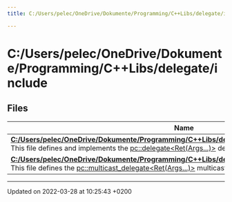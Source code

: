 ```yaml
---
title: C:/Users/pelec/OneDrive/Dokumente/Programming/C++Libs/delegate/include

---
```


# C:/Users/pelec/OneDrive/Dokumente/Programming/C++Libs/delegate/include



## Files

| Name           |
| -------------- |
| **[C:/Users/pelec/OneDrive/Dokumente/Programming/C++Libs/delegate/include/delegate.hpp](delegate_8hpp.md#file-delegate.hpp)** <br>This file defines and implements the [pc::delegate<Ret(Args...)>](classpc_1_1delegate_3_01_ret_07_args_8_8_8_08_4.md) delegate class.  |
| **[C:/Users/pelec/OneDrive/Dokumente/Programming/C++Libs/delegate/include/multicast_delegate.hpp](multicast__delegate_8hpp.md#file-multicast-delegate.hpp)** <br>This file defines the [pc::multicast_delegate<Ret(Args...)>](classpc_1_1multicast__delegate_3_01_ret_07_args_8_8_8_08_4.md) multicast_delegate class.  |






-------------------------------

Updated on 2022-03-28 at 10:25:43 +0200
